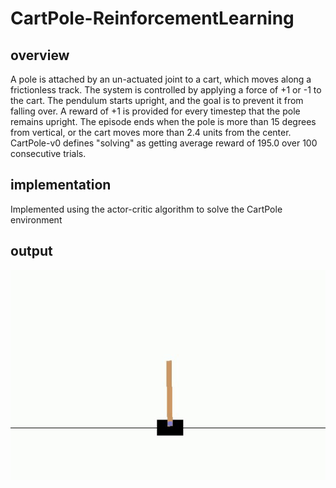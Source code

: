 # CartPole-ReinforcementLearning

## overview
A pole is attached by an un-actuated joint to a cart, which moves along a frictionless track. The system is controlled by applying a force of +1 or -1 to the cart. The pendulum starts upright, and the goal is to prevent it from falling over. A reward of +1 is provided for every timestep that the pole remains upright. The episode ends when the pole is more than 15 degrees from vertical, or the cart moves more than 2.4 units from the center.
CartPole-v0 defines "solving" as getting average reward of 195.0 over 100 consecutive trials.

## implementation
Implemented using the actor-critic algorithm to solve the CartPole environment

## output
![output-gif](https://github.com/Rishabh-DA/CartPole-ReinforcementLearning/blob/fb4187637f84befc693a10937ffbb30c79db58b2/cartpole.gif)
